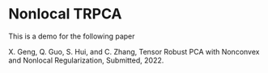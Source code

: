 # Nonlocal TRPCA

This is a demo for the following paper

X. Geng, Q. Guo, S. Hui, and C. Zhang, Tensor Robust PCA with Nonconvex and Nonlocal Regularization, Submitted, 2022.
